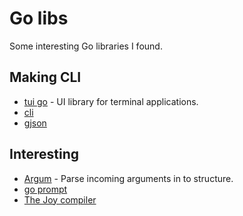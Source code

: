 # Go libs
Some interesting Go libraries I found.

## Making CLI
- [tui go](https://github.com/marcusolsson/tui-go) - UI library for terminal applications.
- [cli](https://github.com/urfave/cli)
- [gjson](https://github.com/tidwall/gjson)

## Interesting
- [Argum](https://github.com/sg3des/argum) - Parse incoming arguments in to structure.
- [go prompt](https://github.com/c-bata/go-prompt) 
- [The Joy compiler](https://mat.tm/joy/#faq)